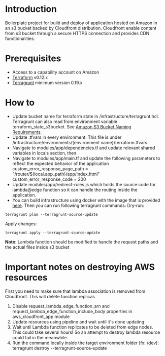 # Introduction 
Boilerplate project for build and deploy of application hosted on Amazon in an s3 bucket backed by Cloudfront distribution.
Cloudfront enable content from s3 bucket through a secure HTTPS connection and provides CDN functionalities.

# Prerequisites
- Access to a capability account on Amazon
- [Terraform](https://www.terraform.io/) v0.12.x
- [Terragrunt](https://github.com/gruntwork-io/terragrunt) minimum version 0.19.x

# How to
- Update bucket name for terraform state in /infrastructure/terragrunt.hcl. Terragrunt can also read from environment variable terraform_state_s3bucket. See [Amazon S3 Bucket Naming Requirements](https://docs.aws.amazon.com/awscloudtrail/latest/userguide/cloudtrail-s3-bucket-naming-requirements.html). 
- Update .tfvars in every environment. This file is under /infrastructure/environments/{environment name}/terraform.tfvars
- Navigate to modules/app/dependencies.tf and update relevant shared variables in locals section, then 
- Navigate to modules/app/main.tf and update the following parameters to reflect the expected behavior of the application
  custom_error_response_page_path = "/router/${local.app_path}/app/index.html"
  custom_error_response_code      = 200
- Update modules/app/redirect-rules.js which holds the source code for lambda@edge function so it can handle the routing inside the application.
- You can build infrastructure using docker with the image that is provided [here](https://gitlab.com/dfds-platform/docker-terraform-terragrunt). Then you can run following terragrunt commands:
Dry-run: 
```
terragrunt plan --terragrunt-source-update
```

Apply changes: 
```
terragrunt apply --terragrunt-source-update 
```

**Note**: Lambda function should be modified to handle the request paths and the actual files inside s3 bucket

# Important notes on destroying AWS resources
First you need to make sure that lambda association is removed from Cloudfront. This will delete function replicas

1. Disable request_lambda_edge_function_arn and request_lambda_edge_function_include_body properties in aws_cloudfront_app module
2. Update resources using pipeline and wait until it's done updating
3. Wait until Lambda function replicates to be deleted from edge nodes. This could take several hours! So an attempt to destroy lambda resource could fail in the meanwhile.
4. Run the command locally inside the target environment folder (fx: /dev): terragrunt destroy --terragrunt-source-update
